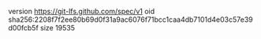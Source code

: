 version https://git-lfs.github.com/spec/v1
oid sha256:2208f7f2ee80b69d0f31a9ac6076f71bcc1caa4db7101d4e03c57e39d00fcb5f
size 19535
